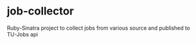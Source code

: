 # job-collector
Ruby-Sinatra project to collect jobs from various source and published to TU-Jobs api
